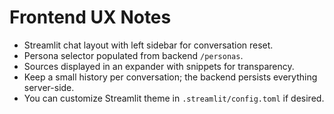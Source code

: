 
# Frontend UX Notes

- Streamlit chat layout with left sidebar for conversation reset.
- Persona selector populated from backend `/personas`.
- Sources displayed in an expander with snippets for transparency.
- Keep a small history per conversation; the backend persists everything server-side.
- You can customize Streamlit theme in `.streamlit/config.toml` if desired.
